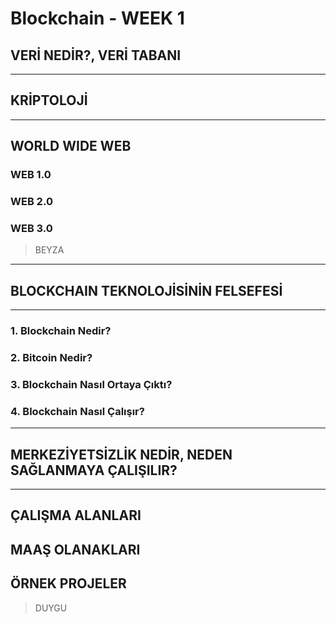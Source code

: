 # Blockchain - WEEK 1

## **VERİ NEDİR?, VERİ TABANI**

---

## **KRİPTOLOJİ**

---

## **WORLD WIDE WEB**

### WEB 1.0

### WEB 2.0

### WEB 3.0


> BEYZA
--- 



## **BLOCKCHAIN TEKNOLOJİSİNİN FELSEFESİ**

---

### 1. Blockchain Nedir?

### 2. Bitcoin Nedir?

### 3. Blockchain Nasıl Ortaya Çıktı?

### 4. Blockchain Nasıl Çalışır?

---

## **MERKEZİYETSİZLİK NEDİR, NEDEN SAĞLANMAYA ÇALIŞILIR?**

---

## **ÇALIŞMA ALANLARI**

## **MAAŞ OLANAKLARI**

## **ÖRNEK PROJELER**

> DUYGU